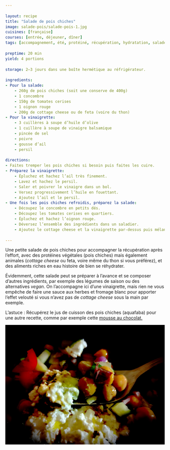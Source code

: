 ```yaml
---

layout: recipe
title: "Salade de pois chiches"
image: salade-pois/salade-pois-1.jpg
cuisines: [française]
courses: [entrée, déjeuner, dîner]
tags: [accompagnement, été, protéiné, récupération, hydratation, salade]

preptime: 20 min
yield: 4 portions

storage: 2–3 jours dans une boîte hermétique au réfrigérateur.

ingredients:
- Pour la salade:
    - 260g de pois chiches (soit une conserve de 400g)
    - 1 concombre 
    - 150g de tomates cerises
    - 1 oignon rouge 
    - 200g de cottage cheese ou de feta (voire du thon)
- Pour la vinaigrette:
    - 3 cuillères à soupe d’huile d’olive 
    - 1 cuillère à soupe de vinaigre balsamique 
    - pincée de sel 
    - poivre 
    - gousse d’ail 
    - persil

directions:
- Faites tremper les pois chiches si besoin puis faites les cuire.
- Préparez la vinaigrette:
    - Épluchez et hachez l’ail très finement.
    - Lavez et hachez le persil.
    - Saler et poivrer le vinaigre dans un bol.
    - Versez progressivement l’huile en fouettant.
    - Ajoutez l’ail et le persil.
- Une fois les pois chiches refroidis, préparez la salade:
    - Découpez le concombre en petits dés.
    - Découpez les tomates cerises en quartiers.
    - Épluchez et hachez l’oignon rouge. 
    - Déversez l’ensemble des ingrédients dans un saladier.
    - Ajoutez le cottage cheese et la vinaigrette par-dessus puis mélangez bien le tout.

---
```


Une petite salade de pois chiches pour accompagner la récupération après l’effort, avec des protéines végétales (pois chiches) mais également animales (<i lang="en">cottage cheese</i> ou feta, voire même du thon si vous préférez), et des aliments riches en eau histoire de bien se réhydrater.

Évidemment, cette salade peut se préparer à l’avance et se composer d’autres ingrédients, par exemple des légumes de saison ou des alternatives <i lang="en">vegan</i>. On l’accompagne ici d’une vinaigrette, mais rien ne vous empêche de faire une sauce aux herbes et fromage blanc pour apporter l’effet velouté si vous n’avez pas de <i lang="en">cottage cheese</i> sous la main par exemple.

L’astuce&nbsp;: Récupérez le jus de cuisson des pois chiches (aquafaba) pour une autre recette, comme par exemple cette [mousse au chocolat.](mousse-chocofaba.html)

![Une belle bouchée pleine de protéines, avec le piquant de l’oignon et de la vinaigrette pour venir réhausser le tout.](../images/salade-pois/salade-pois-2.jpg) 